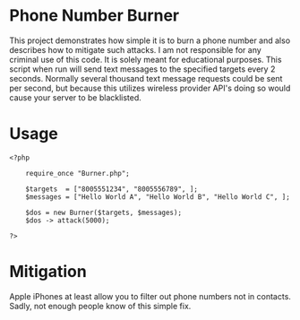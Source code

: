 # Phone Number Burner

This project demonstrates how simple it is to burn a phone number and also describes how to mitigate such attacks. I am not responsible for any criminal use of this code. It is solely meant for educational purposes. This script when run will send text messages to the specified targets every 2 seconds. Normally several thousand text message requests could be sent per second, but because this utilizes wireless provider API's doing so would cause your server to be blacklisted.

# Usage

	<?php
		
		require_once "Burner.php";
		
		$targets  = ["8005551234", "8005556789", ];
		$messages = ["Hello World A", "Hello World B", "Hello World C", ];
		
		$dos = new Burner($targets, $messages);
		$dos -> attack(5000);
		
	?>
	
# Mitigation
 
 Apple iPhones at least allow you to filter out phone numbers not in contacts. Sadly,
 not enough people know of this simple fix.
